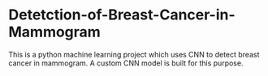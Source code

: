# Detetction-of-Breast-Cancer-in-Mammogram
This is a python machine learning project which uses CNN to detect breast cancer in mammogram. A custom CNN model is built for this purpose.
